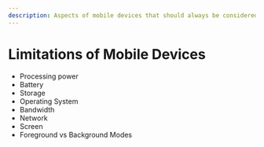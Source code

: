 ```yaml
---
description: Aspects of mobile devices that should always be considered
---
```


# Limitations of Mobile Devices

* Processing power
* Battery
* Storage
* Operating System
* Bandwidth
* Network
* Screen
* Foreground vs Background Modes
